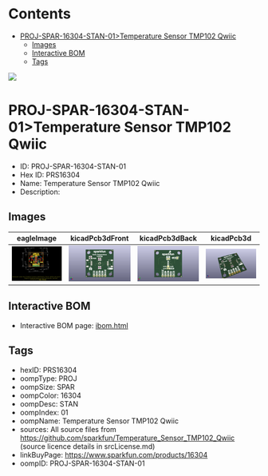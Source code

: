 



Contents
========

* [PROJ-SPAR-16304-STAN-01>Temperature Sensor TMP102 Qwiic](#proj-spar-16304-stan-01temperature-sensor-tmp102-qwiic)
	* [Images](#images)
	* [Interactive BOM](#interactive-bom)
	* [Tags](#tags)
  
![][im]
# PROJ-SPAR-16304-STAN-01>Temperature Sensor TMP102 Qwiic

- ID: PROJ-SPAR-16304-STAN-01
- Hex ID: PRS16304
- Name: Temperature Sensor TMP102 Qwiic
- Description: 

## Images
  
  

|eagleImage|kicadPcb3dFront|kicadPcb3dBack|kicadPcb3d|
| :---: | :---: | :---: | :---: |
|[![eagleImage](eagleImage_140.png)](eagleImage_.png)|[![kicadPcb3dFront](kicadPcb3dFront_140.png)](kicadPcb3dFront_.png)|[![kicadPcb3dBack](kicadPcb3dBack_140.png)](kicadPcb3dBack_.png)|[![kicadPcb3d](kicadPcb3d_140.png)](kicadPcb3d_.png)|

## Interactive BOM

- Interactive BOM page: [ibom.html](kicad/bom/ibom.html)

## Tags

- hexID: PRS16304
- oompType: PROJ
- oompSize: SPAR
- oompColor: 16304
- oompDesc: STAN
- oompIndex: 01
- oompName: Temperature Sensor TMP102 Qwiic
- sources: All source files from https://github.com/sparkfun/Temperature_Sensor_TMP102_Qwiic (source licence details in srcLicense.md)
- linkBuyPage: https://www.sparkfun.com/products/16304
- oompID: PROJ-SPAR-16304-STAN-01



[im]: kicadPcb3d_450.png
